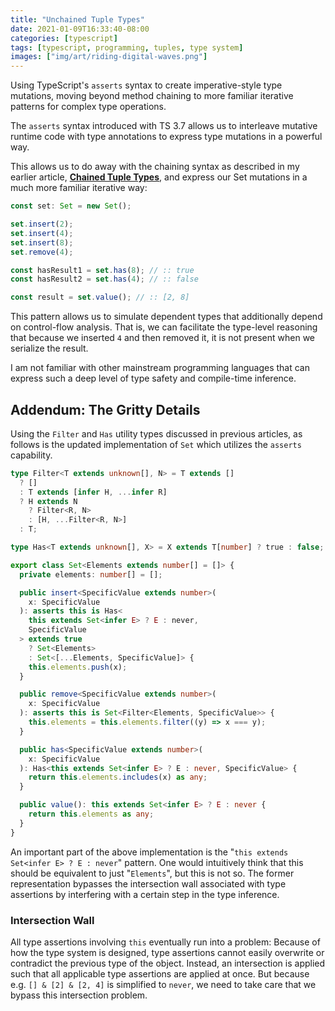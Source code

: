 ```yaml
---
title: "Unchained Tuple Types"
date: 2021-01-09T16:33:40-08:00
categories: [typescript]
tags: [typescript, programming, tuples, type system]
images: ["img/art/riding-digital-waves.png"]
---
```


Using TypeScript's `asserts` syntax to create imperative-style type mutations, moving beyond method chaining to more familiar iterative patterns for complex type operations.

<!--more-->

The `asserts` syntax introduced with TS 3.7 allows us to interleave mutative runtime code with type annotations to express type mutations in a powerful way.

This allows us to do away with the chaining syntax as described in my earlier article, **[Chained Tuple Types](https://mpote.at/post/programming/chained-tuple-types/)**, and express our Set mutations in a much more familiar iterative way:

```ts
const set: Set = new Set();

set.insert(2);
set.insert(4);
set.insert(8);
set.remove(4);

const hasResult1 = set.has(8); // :: true
const hasResult2 = set.has(4); // :: false

const result = set.value(); // :: [2, 8]
```

This pattern allows us to simulate dependent types that additionally depend on control-flow analysis. That is, we can facilitate the type-level reasoning that because we inserted `4` and then removed it, it is not present when we serialize the result.

I am not familiar with other mainstream programming languages that can express such a deep level of type safety and compile-time inference.

## Addendum: The Gritty Details

Using the `Filter` and `Has` utility types discussed in previous articles, as follows is the updated implementation of `Set` which utilizes the `asserts` capability.

```ts
type Filter<T extends unknown[], N> = T extends []
  ? []
  : T extends [infer H, ...infer R]
  ? H extends N
    ? Filter<R, N>
    : [H, ...Filter<R, N>]
  : T;

type Has<T extends unknown[], X> = X extends T[number] ? true : false;

export class Set<Elements extends number[] = []> {
  private elements: number[] = [];

  public insert<SpecificValue extends number>(
    x: SpecificValue
  ): asserts this is Has<
    this extends Set<infer E> ? E : never,
    SpecificValue
  > extends true
    ? Set<Elements>
    : Set<[...Elements, SpecificValue]> {
    this.elements.push(x);
  }

  public remove<SpecificValue extends number>(
    x: SpecificValue
  ): asserts this is Set<Filter<Elements, SpecificValue>> {
    this.elements = this.elements.filter((y) => x === y);
  }

  public has<SpecificValue extends number>(
    x: SpecificValue
  ): Has<this extends Set<infer E> ? E : never, SpecificValue> {
    return this.elements.includes(x) as any;
  }

  public value(): this extends Set<infer E> ? E : never {
    return this.elements as any;
  }
}
```

An important part of the above implementation is the "`this extends Set<infer E> ? E : never`" pattern. One would intuitively think that this should be equivalent to just "`Elements`", but this is not so. The former representation bypasses the intersection wall associated with type assertions by interfering with a certain step in the type inference.

### Intersection Wall

All type assertions involving `this` eventually run into a problem: Because of how the type system is designed, type assertions cannot easily overwrite or contradict the previous type of the object. Instead, an intersection is applied such that all applicable type assertions are applied at once. But because e.g. `[] & [2] & [2, 4]` is simplified to `never`, we need to take care that we bypass this intersection problem.
